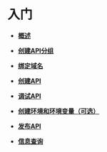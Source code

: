 # 入门<a name="apig-zh-ug-180307001"></a>

-   **[概述](概述.md)**  

-   **[创建API分组](创建API分组.md)**  

-   **[绑定域名](绑定域名.md)**  

-   **[创建API](创建API.md)**  

-   **[调试API](调试API.md)**  

-   **[创建环境和环境变量（可选）](创建环境和环境变量（可选）.md)**  

-   **[发布API](发布API.md)**  

-   **[信息查询](信息查询.md)**  


